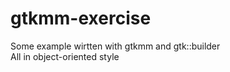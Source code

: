gtkmm-exercise
=============

Some example wirtten with gtkmm and gtk::builder  
All in object-oriented style
